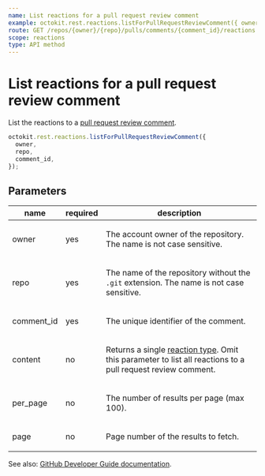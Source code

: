```yaml
---
name: List reactions for a pull request review comment
example: octokit.rest.reactions.listForPullRequestReviewComment({ owner, repo, comment_id })
route: GET /repos/{owner}/{repo}/pulls/comments/{comment_id}/reactions
scope: reactions
type: API method
---
```


# List reactions for a pull request review comment

List the reactions to a [pull request review comment](https://docs.github.com/pulls/comments#get-a-review-comment-for-a-pull-request).

```js
octokit.rest.reactions.listForPullRequestReviewComment({
  owner,
  repo,
  comment_id,
});
```

## Parameters

<table>
  <thead>
    <tr>
      <th>name</th>
      <th>required</th>
      <th>description</th>
    </tr>
  </thead>
  <tbody>
    <tr><td>owner</td><td>yes</td><td>

The account owner of the repository. The name is not case sensitive.

</td></tr>
<tr><td>repo</td><td>yes</td><td>

The name of the repository without the `.git` extension. The name is not case sensitive.

</td></tr>
<tr><td>comment_id</td><td>yes</td><td>

The unique identifier of the comment.

</td></tr>
<tr><td>content</td><td>no</td><td>

Returns a single [reaction type](https://docs.github.com/rest/reactions/reactions#about-reactions). Omit this parameter to list all reactions to a pull request review comment.

</td></tr>
<tr><td>per_page</td><td>no</td><td>

The number of results per page (max 100).

</td></tr>
<tr><td>page</td><td>no</td><td>

Page number of the results to fetch.

</td></tr>
  </tbody>
</table>

See also: [GitHub Developer Guide documentation](https://docs.github.com/rest/reactions/reactions#list-reactions-for-a-pull-request-review-comment).
